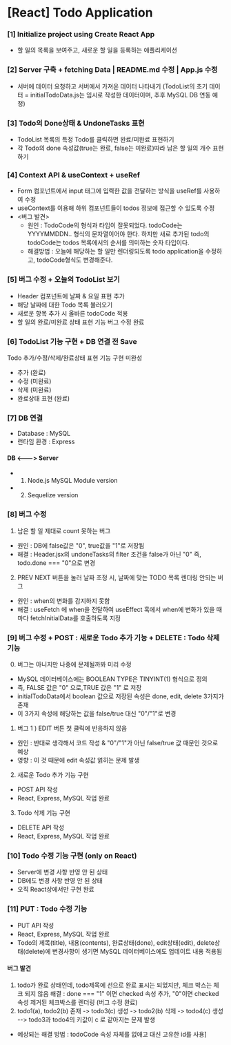 # [React] Todo Application

### [1] Initialize project using Create React App
* 할 일의 목록을 보여주고, 새로운 할 일을 등록하는 애플리케이션

### [2] Server 구축 + fetching Data | README.md 수정 | App.js 수정
* 서버에 데이터 요청하고 서버에서 가져온 데이터 나타내기
(TodoList의 초기 데이터 = initialTodoData.js는 임시로 작성한 데이터이며, 추후 MySQL DB 연동 예정)

### [3] Todo의 Done상태 & UndoneTasks 표현
* TodoList 목록의 특정 Todo를 클릭하면 완료/미완료 표현하기
* 각 Todo의 done 속성값(true는 완료, false는 미완료)따라 남은 할 일의 개수 표현하기

### [4] Context API & useContext + useRef
* Form 컴포넌트에서 input 태그에 입력한 값을 전달하는 방식을 useRef를 사용하여 수정
* useContext를 이용해 하위 컴포넌트들이 todos 정보에 접근할 수 있도록 수정
* <버그 발견>
  * 원인 : TodoCode의 형식과 타입이 잘못되었다.
    todoCode는 YYYYMMDDN.. 형식의 문자열이어야 한다.
    하지만 새로 추가된 todo의 todoCode는 todos 목록에서의 순서를 의미하는 숫자 타입이다.
  * 해결방법 : 오늘에 해당하는 할 일만 렌더링되도록 todo application을 수정하고, todoCode형식도 변경해준다.

### [5] 버그 수정  +  오늘의 TodoList 보기
* Header 컴포넌트에 날짜 & 요일 표현 추가
* 해당 날짜에 대한 Todo 목록 불러오기
* 새로운 항목 추가 시 올바른 todoCode 적용
* 할 일의 완료/미완료 상태 표현 기능 버그 수정 완료

### [6] TodoList 기능 구현  +  DB 연결 전 Save
Todo 추가/수정/삭제/완료상태 표현 기능 구현 미완성
* 추가 (완료)
* 수정 (미완료)
* 삭제 (미완료)
* 완료상태 표현 (완료)

### [7] DB 연결
* Database : MySQL
* 런타임 환경 : Express
#### DB <---> Server
* 1) Node.js MySQL Module version
* 2) Sequelize version

### [8] 버그 수정
1. 남은 할 일 제대로 count 못하는 버그
* 원인 : DB에 false값은 "0", true값을 "1"로 저장됨
* 해결 : Header.jsx의 undoneTasks의 filter 조건을 false가 아닌 "0" 즉, todo.done === "0"으로 변경
2. PREV NEXT 버튼을 눌러 날짜 조정 시, 날짜에 맞는 TODO 목록 렌더링 안되는 버그
* 원인 : when의 변화를 감지하지 못함
* 해결 : useFetch 에 when을 전달하여 useEffect 훅에서 when에 변화가 있을 때마다 fetchInitialData를 호출하도록 지정

### [9] 버그 수정  +  POST : 새로운 Todo 추가 기능  +  DELETE : Todo 삭제 기능
0. 버그는 아니지만 나중에 문제될까봐 미리 수정
* MySQL 데이터베이스에는 BOOLEAN TYPE은 TINYINT(1) 형식으로 정의
* 즉, FALSE 값은 "0" 으로,TRUE 값은 "1" 로 저장
* initialTodoData에서 boolean 값으로 저장된 속성은 done, edit, delete 3가지가 존재
* 이 3가지 속성에 해당하는 값을 false/true 대신 "0"/"1"로 변경
1. 버그 1 ) EDIT 버튼 첫 클릭에 반응하지 않음
* 원인 : 반대로 생각해서 코드 작성 & "0"/"1"가 아닌 false/true 값 때문인 것으로 예상
* 영향 : 이 것 때문에 edit 속성값 얽히는 문제 발생
2. 새로운 Todo 추가 기능 구현
* POST API 작성
* React, Express, MySQL 작업 완료
3. Todo 삭제 기능 구현
* DELETE API 작성
* React, Express, MySQL 작업 완료

### [10] Todo 수정 기능 구현 (only on React)
* Server에 변경 사항 반영 안 된 상태
* DB에도 변경 사항 반영 안 된 상태
* 오직 React상에서만 구현 완료

### [11] PUT : Todo 수정 기능
* PUT API 작성
* React, Express, MySQL 작업 완료
* Todo의 제목(title), 내용(contents), 완료상태(done), edit상태(edit), delete상태(delete)에 변경사항이 생기면 MySQL 데이터베이스에도 업데이트 내용 적용됨
#### 버그 발견
1. todo가 완료 상태인데, todo제목에 선으로 완료 표시는 되었지만, 체크 박스는 체크 되지 않음
해결 : done === "1" 이면 checked 속성 추가, "0"이면 checked 속성 제거된 체크박스를 렌더링 (버그 수정 완료)
2. todo1(a), todo2(b) 존재 -> todo3(c) 생성 -> todo2(b) 삭제 -> todo4(c) 생성 --> todo3과 todo4의 키값이 c 로 같아지는 문제 발생
* 예상되는  해결 방법 : todoCode 속성 자체를 없애고 대신 고유한 id를 사용]